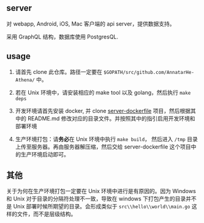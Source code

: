 ## server

对 webapp, Android, iOS, Mac 客户端的 api server，提供数据支持。

采用 GraphQL 结构，数据库使用 PostgresQL.

## usage

1. 请首先 clone 此仓库。路径一定要在 `$GOPATH/src/github.com/AnnatarHe-Athena/` 中。

2. 若在 Unix 环境中，请安装相应的 make tool 以及 golang，然后执行 `make deps`

3. 开发环境请首先安装 docker, 并 clone [server-dockerfile](https://github.com/AnnatarHe-Athena/server-dockerfile) 项目，然后根据其中的 README.md 修改对应的目录文件。并按照其中的指引启用开发环境和部署环境

4. 生产环境打包：请**务必**在 Unix 环境中执行 `make build`， 然后进入 `/tmp` 目录上传至服务器。再由服务器解压缩，然后交给 server-dockerfile 这个项目中的生产环境启动即可。

## 其他

关于为何在生产环境打包一定要在 Unix 环境中进行是有原因的。因为 Windows 和 Unix 对于目录的分隔符处理不一致，导致在 windows 下打包产生的目录并不是 Unix 部署时候所期望的目录。会形成类似于 `src\\hello\\world\\main.go` 这样的文件，而不是层级结构。

